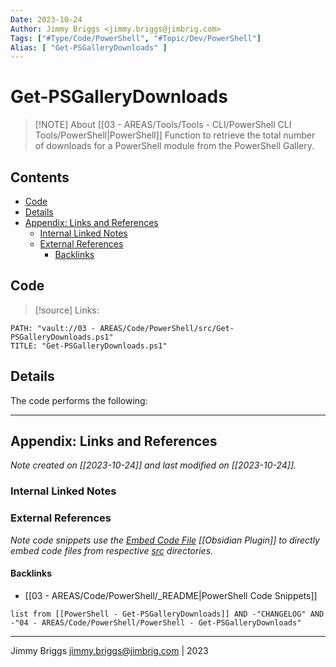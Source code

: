 ```yaml
---
Date: 2023-10-24
Author: Jimmy Briggs <jimmy.briggs@jimbrig.com>
Tags: ["#Type/Code/PowerShell", "#Topic/Dev/PowerShell"]
Alias: [ "Get-PSGalleryDownloads" ]
---
```


# Get-PSGalleryDownloads

> [!NOTE] About
> [[03 - AREAS/Tools/Tools - CLI/PowerShell CLI Tools/PowerShell|PowerShell]] Function to retrieve the total number of downloads for a PowerShell module from the PowerShell Gallery.

## Contents

- [Code](#code)
- [Details](#details)
- [Appendix: Links and References](#appendix-links-and-references)
	- [Internal Linked Notes](#internal-linked-notes)
	- [External References](#external-references)
		- [Backlinks](#backlinks)


## Code

> [!source] Links:

```embed-powershell
PATH: "vault://03 - AREAS/Code/PowerShell/src/Get-PSGalleryDownloads.ps1"
TITLE: "Get-PSGalleryDownloads.ps1"
```

## Details

The code performs the following:

***

## Appendix: Links and References

*Note created on [[2023-10-24]] and last modified on [[2023-10-24]].*

### Internal Linked Notes



### External References

*Note code snippets use the [Embed Code File]() [[Obsidian Plugin]] to directly embed code files from respective [src](./src/) directories.*

#### Backlinks

- [[03 - AREAS/Code/PowerShell/_README|PowerShell Code Snippets]]

```dataview
list from [[PowerShell - Get-PSGalleryDownloads]] AND -"CHANGELOG" AND -"04 - AREAS/Code/PowerShell/PowerShell - Get-PSGalleryDownloads"
```


***

Jimmy Briggs <jimmy.briggs@jimbrig.com> | 2023
